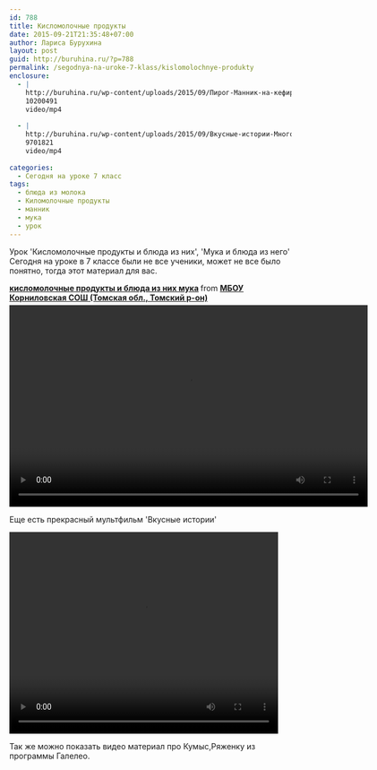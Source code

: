 ```yaml
---
id: 788
title: Кисломолочные продукты
date: 2015-09-21T21:35:48+07:00
author: Лариса Бурухина
layout: post
guid: http://buruhina.ru/?p=788
permalink: /segodnya-na-uroke-7-klass/kislomolochnye-produkty
enclosure:
  - |
    http://buruhina.ru/wp-content/uploads/2015/09/Пирог-Манник-на-кефире.-Готовим-дома.mp4
    10200491
    video/mp4
    
  - |
    http://buruhina.ru/wp-content/uploads/2015/09/Вкусные-истории-Многоэтажная-ватрушка.mp4
    9701821
    video/mp4
    
categories:
  - Сегодня на уроке 7 класс
tags:
  - блюда из молока
  - Киломолочные продукты
  - манник
  - мука
  - урок
---
```

Урок 'Кисломолочные продукты и блюда из них', 'Мука и блюда из него'  
Сегодня на уроке в 7 классе были не все ученики, может не все было понятно, тогда этот материал для вас.  


<div style="margin-bottom:5px">
  <strong> <a href="https://www.slideshare.net/viktorz1986/ss-53019532" title="кисломолочные продукты и блюда из них мука" target="_blank">кисломолочные продукты и блюда из них мука</a> </strong> from <strong><a href="http://www.slideshare.net/viktorz1986" target="_blank">МБОУ Корниловская СОШ (Томская обл., Томский р-он)</a></strong>
</div>

<div style="width: 640px;" class="wp-video">
  <!--[if lt IE 9]><![endif]--><video class="wp-video-shortcode" id="video-788-1" width="640" height="360" preload="metadata" controls="controls"><source type="video/mp4" src="http://buruhina.ru/wp-content/uploads/2015/09/Пирог-Манник-на-кефире.-Готовим-дома.mp4?_=1" />
  
  <a href="http://buruhina.ru/wp-content/uploads/2015/09/Пирог-Манник-на-кефире.-Готовим-дома.mp4">http://buruhina.ru/wp-content/uploads/2015/09/Пирог-Манник-на-кефире.-Готовим-дома.mp4</a></video>
</div>

  
Еще есть прекрасный мультфильм 'Вкусные истории'  


<div style="width: 480px;" class="wp-video">
  <video class="wp-video-shortcode" id="video-788-2" width="480" height="360" preload="metadata" controls="controls"><source type="video/mp4" src="http://buruhina.ru/wp-content/uploads/2015/09/Вкусные-истории-Многоэтажная-ватрушка.mp4?_=2" /><a href="http://buruhina.ru/wp-content/uploads/2015/09/Вкусные-истории-Многоэтажная-ватрушка.mp4">http://buruhina.ru/wp-content/uploads/2015/09/Вкусные-истории-Многоэтажная-ватрушка.mp4</a></video>
</div>

  
Так же можно показать видео материал про Кумыс,Ряженку из программы Галелео.